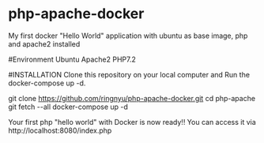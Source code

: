 # php-apache-docker
My first docker "Hello World" application with ubuntu as base image, php and apache2 installed

#Environment
Ubuntu
Apache2
PHP7.2

#INSTALLATION
Clone this repository on your local computer and Run the docker-compose up -d.

 git clone https://github.com/ringnyu/php-apache-docker.git
 cd php-apache
 git fetch --all
 docker-compose up -d
 
 Your first php "hello world" with Docker is now ready!! You can access it via http://localhost:8080/index.php

